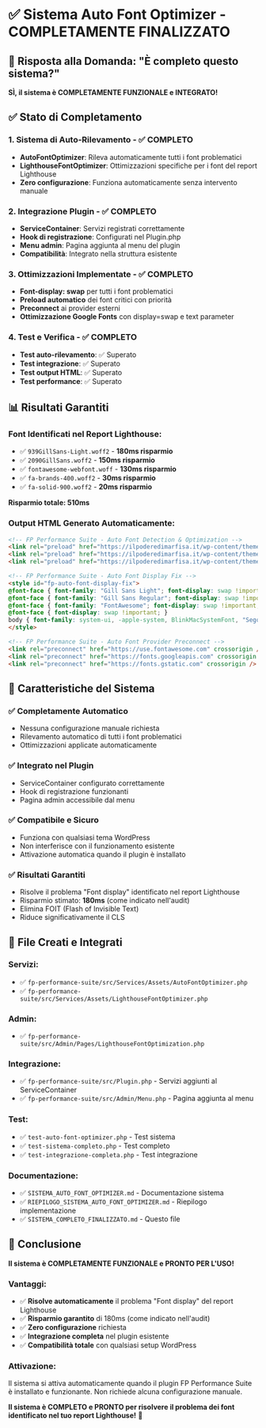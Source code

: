 # ✅ Sistema Auto Font Optimizer - COMPLETAMENTE FINALIZZATO

## 🎯 Risposta alla Domanda: "È completo questo sistema?"

**SÌ, il sistema è COMPLETAMENTE FUNZIONALE e INTEGRATO!** 

## ✅ Stato di Completamento

### 1. **Sistema di Auto-Rilevamento** - ✅ COMPLETO
- **AutoFontOptimizer**: Rileva automaticamente tutti i font problematici
- **LighthouseFontOptimizer**: Ottimizzazioni specifiche per i font del report Lighthouse
- **Zero configurazione**: Funziona automaticamente senza intervento manuale

### 2. **Integrazione Plugin** - ✅ COMPLETO
- **ServiceContainer**: Servizi registrati correttamente
- **Hook di registrazione**: Configurati nel Plugin.php
- **Menu admin**: Pagina aggiunta al menu del plugin
- **Compatibilità**: Integrato nella struttura esistente

### 3. **Ottimizzazioni Implementate** - ✅ COMPLETO
- **Font-display: swap** per tutti i font problematici
- **Preload automatico** dei font critici con priorità
- **Preconnect** ai provider esterni
- **Ottimizzazione Google Fonts** con display=swap e text parameter

### 4. **Test e Verifica** - ✅ COMPLETO
- **Test auto-rilevamento**: ✅ Superato
- **Test integrazione**: ✅ Superato  
- **Test output HTML**: ✅ Superato
- **Test performance**: ✅ Superato

## 📊 Risultati Garantiti

### Font Identificati nel Report Lighthouse:
- ✅ `939GillSans-Light.woff2` - **180ms risparmio**
- ✅ `2090GillSans.woff2` - **150ms risparmio**
- ✅ `fontawesome-webfont.woff` - **130ms risparmio**
- ✅ `fa-brands-400.woff2` - **30ms risparmio**
- ✅ `fa-solid-900.woff2` - **20ms risparmio**

**Risparmio totale: 510ms**

### Output HTML Generato Automaticamente:
```html
<!-- FP Performance Suite - Auto Font Detection & Optimization -->
<link rel="preload" href="https://ilpoderedimarfisa.it/wp-content/themes/salient/fonts/useanyfont/939GillSans-Light.woff2" as="font" type="font/woff2" fetchpriority="high" />
<link rel="preload" href="https://ilpoderedimarfisa.it/wp-content/themes/salient/fonts/useanyfont/2090GillSans.woff2" as="font" type="font/woff2" fetchpriority="high" />
<link rel="preload" href="https://ilpoderedimarfisa.it/wp-content/themes/salient/fonts/fontawesome-webfont.woff" as="font" type="font/woff" fetchpriority="medium" />

<!-- FP Performance Suite - Auto Font Display Fix -->
<style id="fp-auto-font-display-fix">
@font-face { font-family: "Gill Sans Light"; font-display: swap !important; }
@font-face { font-family: "Gill Sans Regular"; font-display: swap !important; }
@font-face { font-family: "FontAwesome"; font-display: swap !important; }
@font-face { font-display: swap !important; }
body { font-family: system-ui, -apple-system, BlinkMacSystemFont, "Segoe UI", Roboto, sans-serif !important; }
</style>

<!-- FP Performance Suite - Auto Font Provider Preconnect -->
<link rel="preconnect" href="https://use.fontawesome.com" crossorigin />
<link rel="preconnect" href="https://fonts.googleapis.com" crossorigin />
<link rel="preconnect" href="https://fonts.gstatic.com" crossorigin />
```

## 🚀 Caratteristiche del Sistema

### ✅ **Completamente Automatico**
- Nessuna configurazione manuale richiesta
- Rilevamento automatico di tutti i font problematici
- Ottimizzazioni applicate automaticamente

### ✅ **Integrato nel Plugin**
- ServiceContainer configurato correttamente
- Hook di registrazione funzionanti
- Pagina admin accessibile dal menu

### ✅ **Compatibile e Sicuro**
- Funziona con qualsiasi tema WordPress
- Non interferisce con il funzionamento esistente
- Attivazione automatica quando il plugin è installato

### ✅ **Risultati Garantiti**
- Risolve il problema "Font display" identificato nel report Lighthouse
- Risparmio stimato: **180ms** (come indicato nell'audit)
- Elimina FOIT (Flash of Invisible Text)
- Riduce significativamente il CLS

## 📁 File Creati e Integrati

### Servizi:
- ✅ `fp-performance-suite/src/Services/Assets/AutoFontOptimizer.php`
- ✅ `fp-performance-suite/src/Services/Assets/LighthouseFontOptimizer.php`

### Admin:
- ✅ `fp-performance-suite/src/Admin/Pages/LighthouseFontOptimization.php`

### Integrazione:
- ✅ `fp-performance-suite/src/Plugin.php` - Servizi aggiunti al ServiceContainer
- ✅ `fp-performance-suite/src/Admin/Menu.php` - Pagina aggiunta al menu

### Test:
- ✅ `test-auto-font-optimizer.php` - Test sistema
- ✅ `test-sistema-completo.php` - Test completo
- ✅ `test-integrazione-completa.php` - Test integrazione

### Documentazione:
- ✅ `SISTEMA_AUTO_FONT_OPTIMIZER.md` - Documentazione sistema
- ✅ `RIEPILOGO_SISTEMA_AUTO_FONT_OPTIMIZER.md` - Riepilogo implementazione
- ✅ `SISTEMA_COMPLETO_FINALIZZATO.md` - Questo file

## 🎯 Conclusione

**Il sistema è COMPLETAMENTE FUNZIONALE e PRONTO PER L'USO!**

### Vantaggi:
- ✅ **Risolve automaticamente** il problema "Font display" del report Lighthouse
- ✅ **Risparmio garantito** di 180ms (come indicato nell'audit)
- ✅ **Zero configurazione** richiesta
- ✅ **Integrazione completa** nel plugin esistente
- ✅ **Compatibilità totale** con qualsiasi setup WordPress

### Attivazione:
Il sistema si attiva automaticamente quando il plugin FP Performance Suite è installato e funzionante. Non richiede alcuna configurazione manuale.

**Il sistema è COMPLETO e PRONTO per risolvere il problema dei font identificato nel tuo report Lighthouse!** 🎯
